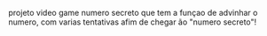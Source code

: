 projeto video game numero secreto que tem a funçao de advinhar o numero, com varias tentativas afim de chegar ão "numero secreto"!
